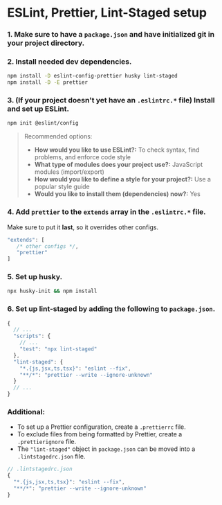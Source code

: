 # ESLint, Prettier, Lint-Staged setup

### 1. Make sure to have a `package.json` and have initialized git in your project directory.

### 2. Install needed dev dependencies.

```bash
npm install -D eslint-config-prettier husky lint-staged
npm install -D -E prettier
```

### 3. (If your project doesn't yet have an `.eslintrc.*` file) Install and set up ESLint.

```bash
npm init @eslint/config
```

> Recommended options:
> - **How would you like to use ESLint?:** To check syntax, find problems, and enforce code style
> - **What type of modules does your project use?:** JavaScript modules (import/export)
> - **How would you like to define a style for your project?:** Use a popular style guide
> - **Would you like to install them (dependencies) now?:** Yes

### 4. Add `prettier` to the `extends` array in the `.eslintrc.*` file.

Make sure to put it **last**, so it overrides other configs.

```js
"extends": [
   /* other configs */,
   "prettier"
]
```

### 5. Set up husky.

```bash
npx husky-init && npm install
```

### 6. Set up lint-staged by adding the following to `package.json`.

```js
{
  // ...
  "scripts": {
    // ...
    "test": "npx lint-staged"
  },
  "lint-staged": {
    "*.{js,jsx,ts,tsx}": "eslint --fix",
    "**/*": "prettier --write --ignore-unknown"
  }
  // ...
}
```

### Additional:

- To set up a Prettier configuration, create a `.prettierrc` file.
- To exclude files from being formatted by Prettier, create a `.prettierignore` file.
- The `"lint-staged"` object in `package.json` can be moved into a `.lintstagedrc.json` file.
```js
// .lintstagedrc.json
{
  "*.{js,jsx,ts,tsx}": "eslint --fix",
  "**/*": "prettier --write --ignore-unknown"
}
```
